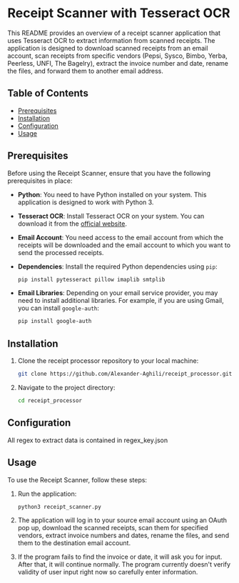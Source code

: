 # Receipt Scanner with Tesseract OCR

This README provides an overview of a receipt scanner application that uses Tesseract OCR to extract information from scanned receipts. The application is designed to download scanned receipts from an email account, scan receipts from specific vendors (Pepsi, Sysco, Bimbo, Yerba, Peerless, UNFI, The Bagelry), extract the invoice number and date, rename the files, and forward them to another email address.

## Table of Contents

- [Prerequisites](#prerequisites)
- [Installation](#installation)
- [Configuration](#configuration)
- [Usage](#usage)

## Prerequisites

Before using the Receipt Scanner, ensure that you have the following prerequisites in place:

- **Python**: You need to have Python installed on your system. This application is designed to work with Python 3.

- **Tesseract OCR**: Install Tesseract OCR on your system. You can download it from the [official website](https://github.com/tesseract-ocr/tesseract).

- **Email Account**: You need access to the email account from which the receipts will be downloaded and the email account to which you want to send the processed receipts.

- **Dependencies**: Install the required Python dependencies using `pip`:

  ```bash
  pip install pytesseract pillow imaplib smtplib
  ```

- **Email Libraries**: Depending on your email service provider, you may need to install additional libraries. For example, if you are using Gmail, you can install `google-auth`:

  ```bash
  pip install google-auth
  ```

## Installation

1. Clone the receipt processor repository to your local machine:

   ```bash
   git clone https://github.com/Alexander-Aghili/receipt_processor.git
   ```

2. Navigate to the project directory:

   ```bash
   cd receipt_processor
   ```


## Configuration

All regex to extract data is contained in regex_key.json

## Usage

To use the Receipt Scanner, follow these steps:

1. Run the application:

   ```bash
   python3 receipt_scanner.py
   ```

2. The application will log in to your source email account using an OAuth pop up, download the scanned receipts, scan them for specified vendors, extract invoice numbers and dates, rename the files, and send them to the destination email account.

3. If the program fails to find the invoice or date, it will ask you for input. After that, it will continue normally. The program currently doesn't verify validity of user input right now so carefully enter information.